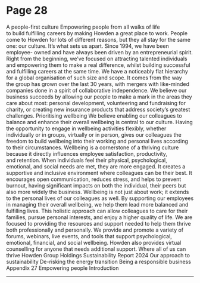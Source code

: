 # Page 28

A people-first culture
Empowering people from all walks of life 
to build fulfilling careers by making Howden 
a great place to work. 
People come to Howden for lots of 
different reasons, but they all stay 
for the same one: our culture. It’s what 
sets us apart.
Since 1994, we have been employee-
owned and have always been driven by 
an entrepreneurial spirit. Right from the 
beginning, we’ve focused on attracting 
talented individuals and empowering 
them to make a real difference, whilst 
building successful and fulfilling careers 
at the same time. 
We have a noticeably flat hierarchy 
for a global organisation of such 
size and scope. It comes from the 
way the group has grown over the 
last 30 years, with mergers with 
like-minded companies done in a spirit 
of collaborative independence. 
We believe our business succeeds by 
allowing our people to make a mark 
in the areas they care about most: 
personal development, volunteering 
and fundraising for charity, or creating 
new insurance products that address 
society’s greatest challenges.
Prioritising wellbeing 
We believe enabling our colleagues 
to balance and enhance their overall 
wellbeing is central to our culture. 
Having the opportunity to engage in 
wellbeing activities flexibly, whether 
individually or in groups, virtually or in 
person, gives our colleagues the freedom 
to build wellbeing into their working 
and personal lives according to their 
circumstances.
Wellbeing is a cornerstone of a thriving 
culture because it directly influences 
employee satisfaction, productivity, 
and retention. When individuals 
feel their physical, psychological, 
emotional, and social needs are met, 
they are more engaged. It creates a 
supportive and inclusive environment 
where colleagues can be their best. 
It encourages open communication, 
reduces stress, and helps to prevent 
burnout, having significant impacts on 
both the individual, their peers but also 
more widely the business.
Wellbeing is not just about work; it 
extends to the personal lives of our 
colleagues as well. By supporting our 
employees in managing their overall 
wellbeing, we help them lead more 
balanced and fulfilling lives. This holistic 
approach can allow colleagues to care for 
their families, pursue personal interests, 
and enjoy a higher quality of life.
We are focused to providing the 
resources and support needed to help 
them thrive both professionally and 
personally. We provide and promote a 
variety of forums, webinars, live events, 
and tools that support psychological, 
emotional, financial, and social wellbeing. 
Howden also provides virtual counselling 
for anyone that needs additional support.
Where all of us can thrive
Howden Group Holdings
Sustainability Report 2024
Our approach to sustainability
De-risking the energy transition
Being a responsible business
Appendix
27
Empowering people 
Introduction


---